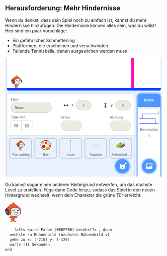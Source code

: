 ## Herausforderung: Mehr Hindernisse

Wenn du denkst, dass dein Spiel noch zu einfach ist, kannst du mehr Hindernisse hinzufügen. Die Hindernisse können alles sein, was du willst! Hier sind ein paar Vorschläge:

+ Ein gefährlicher Schmetterling
+ Plattformen, die erscheinen und verschwinden
+ Fallende Tennisbälle, denen ausgewichen werden muss

![Screenshot](images/dodge-obstacles.png)

Du kannst sogar einen anderen Hintergrund entwerfen, um das nächste Level zu erstellen. Füge dann Code hinzu, sodass das Spiel in den neuen Hintergrund wechselt, wenn dein Charakter die grüne Tür erreicht:

![Pico-Walking Sprite](images/pico_walking_sprite.png)

```blocks3
    falls <wird Farbe [#00FF00] berührt?> , dann 
  wechsle zu Bühnenbild (nächstes Bühnenbild v)
  gehe zu x: (-210) y: (-120)
  warte (1) Sekunden
end
```